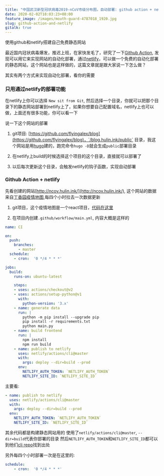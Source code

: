 ```yaml
---
title: "中国武汉新型冠状病毒2019-nCoV市级分布图，自动部署: github action + netlify"
date: 2020-02-02T18:03:23+08:00
feature_image: /images/mouth-guard-4787018_1920.jpg
slug: github-action-and-netlify
gitalk: true
---
```


使用github和netlify搭建自己免费静态网站
<!--more-->

最近国内冠状病毒爆发，推迟上班，在家快发毛了，研究了一下[Github Action](https://help.github.com/en/actions/automating-your-workflow-with-github-actions), 发现可以用它来实现网站的自动化部署，通过[netlify](https://www.netlify.com/)，可以做一个免费的自动化部署的静态网站，这个网站也是这样做的，这篇文章就是跟大家说一下怎么做？

其实有两个方式来实现自动化部署，看你的需要

### 只用通过netlify的部署功能

在netlify上你可以选择 `New sit from Git`, 然后选择一个目录，你就可以把那个目录下的静态网站部署到netlify上了，如果你想要自己配置域名，netlify上也可以做，上面还有很多功能，你可以看一下

说一下这个网站的部署
1. git项目: [https://github.com/flyingalex/blog](https://github.com/flyingalex/blog)，`/blog.hulin.ink/public` 目录，我这个网站是用[hugo](https://gohugo.io/)建的，跑完命令`hugo -D`就会生成`public`部署目录

2. 在netlify上build的时候选择这个项目的这个目录，直接就可以部署了

3. 以后每次更新这个目录，会触发netlify的钩子函数，实现自动部署


### Github Action + netlify

先看创建的网站[http://ncov.hulin.ink/](http://ncov.hulin.ink/), 这个网站的数据来自[丁香园疫情地图](https://ncov.dxy.cn/ncovh5/view/pneumonia),每四个小时拉去一次数据更新

1. git项目，这个疫情地图是一个react项目，[代码在这里](https://github.com/flyingalex/2019-nCoV)

2. 在项目内创建`.github/workflow/main.yml`, 内容大概是这样的
```yml
name: CI

on: 
  push:
    branches:
      - master
  schedule:
    - cron:  '0 */4 * * *'

jobs:
  build:
    runs-on: ubuntu-latest

    steps:
    - uses: actions/checkout@v2
    - uses: actions/setup-python@v1
      with:
        python-version: '3.x'
    - name: generate data
      run: |
        python -m pip install --upgrade pip
        pip install -r requirements.txt
        python main.py
    - name: build frontend
      run: |
        npm install
        npm run build
    - name: publish to netlify
      uses: netlify/actions/cli@master
      with:
        args: deploy --dir=build --prod
      env:
        NETLIFY_AUTH_TOKEN: `NETLIFY_AUTH_TOKEN`
        NETLIFY_SITE_ID: `NETLIFY_SITE_ID`
```

主要看:
```yml
- name: publish to netlify
  uses: netlify/actions/cli@master
  with:
    args: deploy --dir=build --prod
  env:
    NETLIFY_AUTH_TOKEN: `NETLIFY_AUTH_TOKEN`
    NETLIFY_SITE_ID: `NETLIFY_SITE_ID`
```
其余代码都是构建静态网站用的
使用了`netlify/actions/cli@master`, `--dir=build`代表你部署的目录
然后`NETLIFY_AUTH_TOKEN`和`NETLIFY_SITE_ID`都可以到他们[cli repo](https://github.com/netlify/actions/tree/master/cli)找到出处

另外每四个小时部署一次是在这里的:
```yml
schedule:
    - cron:  '0 */4 * * *'
```
